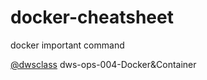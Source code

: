 # docker-cheatsheet
docker important command


[@dwsclass](https://github.com/dwsclass) dws-ops-004-Docker&Container
